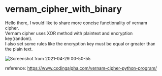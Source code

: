 # vernam_cipher_with_binary
Hello there, I would like to share more concise functionality of vernam cipher.<br/>
Vernam cipher uses XOR method with plaintext and encryption key(random).<br/>
I also set some rules like the encryption key must be equal or greater than the plain text.<br/>

![Screenshot from 2021-04-29 00-50-55](https://user-images.githubusercontent.com/30381364/116442605-449a1f00-a885-11eb-987a-0de1a7e31a6c.png)

reference: https://www.codingalpha.com/vernam-cipher-python-program/